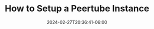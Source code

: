 ---
date: '2024-02-27T20:36:41-06:00'
title: 'How to Setup a Peertube Instance'
draft: true
tags: []
description: "How to setup a peertube instance."
---
